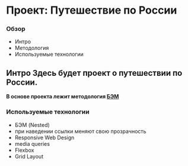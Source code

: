 # Проект: Путешествие по России

### Обзор
* Интро
* Методология
* Используемые технологии

**Интро**
Здесь будет проект о путешествии по России.
-----
**В основе проекта лежит методология [БЭМ](https://ru.bem.info/methodology/quick-start/)**


### Используемые технологии
* БЭМ (Nested)
* при наведении ссылки меняют свою прозрачность
* Responsive Web Design
* media queries
* Flexbox
* Grid Layout
